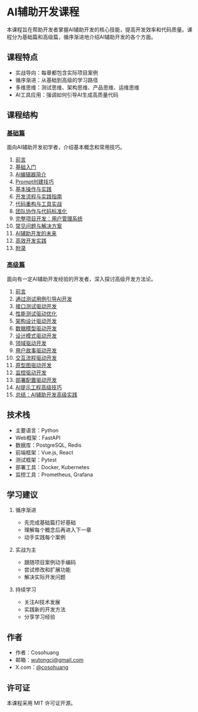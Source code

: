# AI辅助开发课程

本课程旨在帮助开发者掌握AI辅助开发的核心技能，提高开发效率和代码质量。课程分为基础篇和高级篇，循序渐进地介绍AI辅助开发的各个方面。

## 课程特点

- 实战导向：每章都包含实际项目案例
- 循序渐进：从基础到高级的学习路径
- 多维思维：测试思维、架构思维、产品思维、运维思维
- AI工具应用：强调如何引导AI生成高质量代码

## 课程结构

### [基础篇](./base/README.md)

面向AI辅助开发初学者，介绍基本概念和常用技巧。

1. [前言](./base/前言.md)
2. [基础入门](./base/第一章-基础入门.md)
3. [AI编辑器简介](./base/第二章-AI编辑器简介.md)
4. [Prompt创建技巧](./base/第三章-Prompt创建技巧.md)
5. [基本操作与实践](./base/第四章-基本操作与实践.md)
6. [开发流程与实践指南](./base/第五章-开发流程与实践指南.md)
7. [代码重构与工具实战](./base/第六章-代码重构与工具实战.md)
8. [团队协作与代码标准化](./base/第七章-团队协作与代码标准化.md)
9. [完整项目开发：用户管理系统](./base/第八章-完整项目开发：用户管理系统.md)
10. [常见问题与解决方案](./base/第九章-常见问题与解决方案.md)
11. [AI辅助开发的未来](./base/第十章-AI辅助开发的未来.md)
12. [高效开发实践](./base/第十一章-高效开发实践.md)
13. [附录](./base/附录.md)

### [高级篇](./advanced/README.md)

面向有一定AI辅助开发经验的开发者，深入探讨高级开发方法论。

1. [前言](./advanced/前言.md)
2. [通过测试用例引导AI开发](./advanced/第一章-通过测试用例引导AI开发.md)
3. [接口测试驱动开发](./advanced/第二章-接口测试驱动开发.md)
4. [性能测试驱动优化](./advanced/第三章-性能测试驱动优化.md)
5. [架构设计驱动开发](./advanced/第四章-架构设计驱动开发.md)
6. [数据模型驱动开发](./advanced/第五章-数据模型驱动开发.md)
7. [设计模式驱动开发](./advanced/第六章-设计模式驱动开发.md)
8. [领域驱动开发](./advanced/第七章-领域驱动开发.md)
9. [用户故事驱动开发](./advanced/第八章-用户故事驱动开发.md)
10. [交互流程驱动开发](./advanced/第九章-交互流程驱动开发.md)
11. [原型图驱动开发](./advanced/第十章-原型图驱动开发.md)
12. [监控驱动开发](./advanced/第十一章-监控驱动开发.md)
13. [部署配置驱动开发](./advanced/第十二章-部署配置驱动开发.md)
14. [AI提示工程高级技巧](./advanced/第十三章-AI提示工程高级技巧.md)
15. [总结：AI辅助开发高级实践](./advanced/总结-AI辅助开发高级实践.md)

## 技术栈

- 主要语言：Python
- Web框架：FastAPI
- 数据库：PostgreSQL, Redis
- 前端框架：Vue.js, React
- 测试框架：Pytest
- 部署工具：Docker, Kubernetes
- 监控工具：Prometheus, Grafana

## 学习建议

1. 循序渐进
   - 先完成基础篇打好基础
   - 理解每个概念后再进入下一章
   - 动手实践每个案例

2. 实战为主
   - 跟随项目案例动手编码
   - 尝试修改和扩展功能
   - 解决实际开发问题

3. 持续学习
   - 关注AI技术发展
   - 实践新的开发方法
   - 分享学习经验

## 作者

- 作者：Cosohuang
- 邮箱：[wutongci@gmail.com](mailto:wutongci@gmail.com)
- X.com：[@cosohuang](https://x.com/cosohuang)

## 许可证

本课程采用 MIT 许可证开源。
